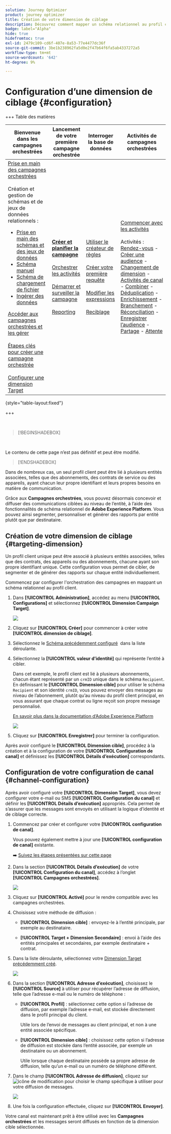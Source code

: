 ```yaml
---
solution: Journey Optimizer
product: journey optimizer
title: Création de votre dimension de ciblage
description: Découvrez comment mapper un schéma relationnel au profil client
badge: label="Alpha"
hide: true
hidefromtoc: true
exl-id: 2479c109-cd6f-407e-8a53-77e4477dc36f
source-git-commit: 3be1b238962fa5d0e2f47b64f6fa5ab4337272a5
workflow-type: tm+mt
source-wordcount: '642'
ht-degree: 9%

---
```


# Configuration d’une dimension de ciblage {#configuration}

+++ Table des matières

| Bienvenue dans les campagnes orchestrées | Lancement de votre première campagne orchestrée | Interroger la base de données | Activités de campagnes orchestrées |
|---|---|---|---|
| [Prise en main des campagnes orchestrées](gs-orchestrated-campaigns.md)<br/><br/>Création et gestion de schémas et de jeux de données relationnels :</br> <ul><li>[Prise en main des schémas et des jeux de données](gs-schemas.md)</li><li>[Schéma manuel](manual-schema.md)</li><li>[Schéma de chargement de fichier](file-upload-schema.md)</li><li>[ Ingérer des données ](ingest-data.md)</li></ul>[Accéder aux campagnes orchestrées et les gérer](access-manage-orchestrated-campaigns.md)<br/><br/>[Étapes clés pour créer une campagne orchestrée](gs-campaign-creation.md)<br/><br/>[Configurer une dimension Target](target-dimension.md) | <b>[Créer et planifier la campagne](create-orchestrated-campaign.md)</b><br/><br/>[Orchestrer les activités](orchestrate-activities.md)<br/><br/>[Démarrer et surveiller la campagne](start-monitor-campaigns.md)<br/><br/>[Reporting](reporting-campaigns.md) | [Utiliser le créateur de règles](orchestrated-rule-builder.md)<br/><br/>[Créer votre première requête](build-query.md)<br/><br/>[Modifier les expressions](edit-expressions.md)<br/><br/>[Reciblage](retarget.md) | [Commencer avec les activités](activities/about-activities.md)<br/><br/>Activités :<br/>[Rendez-vous](activities/and-join.md) - [Créer une audience](activities/build-audience.md) - [Changement de dimension](activities/change-dimension.md) - [Activités de canal](activities/channels.md) - [Combiner](activities/combine.md) - [Déduplication](activities/deduplication.md) - [Enrichissement](activities/enrichment.md) - [Branchement](activities/fork.md) - [Réconciliation](activities/reconciliation.md) - [Enregistrer l’audience](activities/save-audience.md) - [Partage](activities/split.md) - [Attente](activities/wait.md) |

{style="table-layout:fixed"}

+++


<br/>

>[!BEGINSHADEBOX]

</br>

Le contenu de cette page n’est pas définitif et peut être modifié.

>[!ENDSHADEBOX]

Dans de nombreux cas, un seul profil client peut être lié à plusieurs entités associées, telles que des abonnements, des contrats de service ou des appareils, ayant chacun leur propre identifiant et leurs propres besoins en matière de communication.

Grâce aux **Campagnes orchestrées**, vous pouvez désormais concevoir et diffuser des communications ciblées au niveau de l’entité, à l’aide des fonctionnalités de schéma relationnel de **Adobe Experience Platform**. Vous pouvez ainsi segmenter, personnaliser et générer des rapports par entité plutôt que par destinataire.

## Création de votre dimension de ciblage {#targeting-dimension}

Un profil client unique peut être associé à plusieurs entités associées, telles que des contrats, des appareils ou des abonnements, chacune ayant son propre identifiant unique. Cette configuration vous permet de cibler, de segmenter et de générer des rapports sur chaque entité individuellement.

Commencez par configurer l&#39;orchestration des campagnes en mappant un schéma relationnel au profil client.

1. Dans **[!UICONTROL Administration]**, accédez au menu **[!UICONTROL Configurations]** et sélectionnez **[!UICONTROL Dimension Campaign Target]**.

   ![](assets/target-dimension-1.png)

1. Cliquez sur **[!UICONTROL Créer]** pour commencer à créer votre **[!UICONTROL dimension de ciblage]**.

1. Sélectionnez le [Schéma précédemment configuré](gs-schemas.md) &#x200B; dans la liste déroulante.

1. Sélectionnez la **[!UICONTROL valeur d’identité]** qui représente l’entité à cibler.

   Dans cet exemple, le profil client est lié à plusieurs abonnements, chacun étant représenté par un `crmID` unique dans le schéma `Recipient`. En définissant le **[!UICONTROL Dimension cible]** pour utiliser le schéma `Recipient` et son identité `crmID`, vous pouvez envoyer des messages au niveau de l’abonnement, plutôt qu’au niveau du profil client principal, en vous assurant que chaque contrat ou ligne reçoit son propre message personnalisé.

   [En savoir plus dans la documentation d’Adobe Experience Platform](https://experienceleague.adobe.com/en/docs/experience-platform/xdm/schema/composition#identity)

   ![](assets/target-dimension-2.png)

1. Cliquez sur **[!UICONTROL Enregistrer]** pour terminer la configuration.

Après avoir configuré le **[!UICONTROL Dimension cible]**, procédez à la création et à la configuration de votre **[!UICONTROL Configuration de canal]** et définissez les **[!UICONTROL Détails d’exécution]** correspondants.

## Configuration de votre configuration de canal {#channel-configuration}

Après avoir configuré votre **[!UICONTROL Dimension Target]**, vous devez configurer votre e-mail ou SMS **[!UICONTROL Configuration du canal]** et définir les **[!UICONTROL Détails d’exécution]** appropriés. Cela permet de s’assurer que les messages sont envoyés en utilisant la logique d’identité et de ciblage correcte.

1. Commencez par créer et configurer votre **[!UICONTROL configuration de canal]**.

   Vous pouvez également mettre à jour une **[!UICONTROL configuration de canal]** existante.

   ➡️ [Suivez les étapes présentées sur cette page](../email/surface-personalization.md)

1. Dans la section **[!UICONTROL Détails d’exécution]** de votre **[!UICONTROL Configuration du canal]**, accédez à l’onglet **[!UICONTROL Campagnes orchestrées]**.

   ![](assets/target-dimension-3.png)

1. Cliquez sur **[!UICONTROL Activé]** pour le rendre compatible avec les campagnes orchestrées.

1. Choisissez votre méthode de diffusion :

   * **[!UICONTROL Dimension cible]** : envoyez-le à l’entité principale, par exemple au destinataire.

   * **[!UICONTROL Target + Dimension Secondaire]** : envoi à l’aide des entités principales et secondaires, par exemple destinataire + contrat.

1. Dans la liste déroulante, sélectionnez votre [Dimension Target précédemment créé](#targeting-dimension).

   ![](assets/target-dimension-4.png)

1. Dans la section **[!UICONTROL Adresse d’exécution]**, choisissez le **[!UICONTROL Source]** à utiliser pour récupérer l’adresse de diffusion, telle que l’adresse e-mail ou le numéro de téléphone :

   * **[!UICONTROL Profil]** : sélectionnez cette option si l’adresse de diffusion, par exemple l’adresse e-mail, est stockée directement dans le profil principal du client.

     Utile lors de l’envoi de messages au client principal, et non à une entité associée spécifique.

   * **[!UICONTROL Dimension cible]** : choisissez cette option si l’adresse de diffusion est stockée dans l’entité associée, par exemple un destinataire ou un abonnement.

     Utile lorsque chaque destinataire possède sa propre adresse de diffusion, telle qu’un e-mail ou un numéro de téléphone différent.

1. Dans le champ **[!UICONTROL Adresse de diffusion]**, cliquez sur ![icône de modification](assets/do-not-localize/edit.svg) pour choisir le champ spécifique à utiliser pour votre diffusion de messages.

   ![](assets/target-dimension-4.png)

1. Une fois la configuration effectuée, cliquez sur **[!UICONTROL Envoyer]**.

Votre canal est maintenant prêt à être utilisé avec les **Campagnes orchestrées** et les messages seront diffusés en fonction de la dimension cible sélectionnée.
